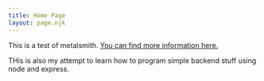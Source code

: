 ```yaml
---
title: Home Page
layout: page.njk
---
```


This is a test of metalsmith.
[You can find more information here.](https://metalsmith.io)

THis is also my attempt to learn how to program simple backend stuff using node and express.
